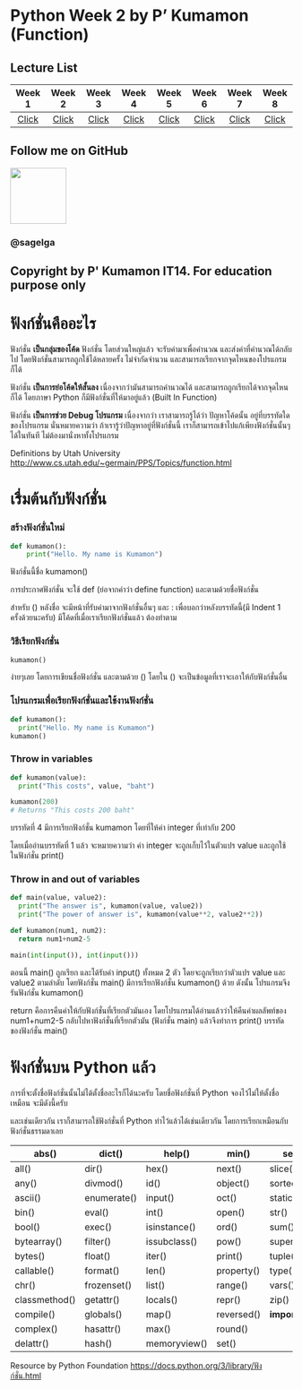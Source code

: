 # Python Week 2 by P’ Kumamon (Function)

## Lecture List

|Week 1|Week 2|Week 3|Week 4|Week 5|Week 6|Week 7|Week 8|
|:-:|:-:|:-:|:-:|:-:|:-:|:-:|:-:|
|[Click](https://github.com/sagelga/PreProgramming-60/blob/master/Lecture%20Cheat%20Sheet/Week%201%20-%20IO.md)|[Click](https://github.com/sagelga/PreProgramming-60/blob/master/Lecture%20Cheat%20Sheet/Week%202%20-%20Functions.md)|[Click](https://github.com/sagelga/PreProgramming-60/blob/master/Lecture%20Cheat%20Sheet/Week%203%20-%20Strings.md)|[Click](https://github.com/sagelga/PreProgramming-60/blob/master/Lecture%20Cheat%20Sheet/Week%204%20-%20Condition.md)|[Click](https://github.com/sagelga/PreProgramming-60/blob/master/Lecture%20Cheat%20Sheet/Week%205%20-%20Loops.md)|[Click](https://github.com/sagelga/PreProgramming-60/blob/master/Lecture%20Cheat%20Sheet/Week%206%20-%20Lists%20%2B%20Tuples.md)|[Click](https://github.com/sagelga/PreProgramming-60/blob/master/Lecture%20Cheat%20Sheet/Week%207%20-%20Dictionary.md)|[Click](https://github.com/sagelga/PreProgramming-60/blob/master/Lecture%20Cheat%20Sheet/Week%208%20-%20Recursion.md)|

## Follow me on GitHub
<a href="https://github.com/sagelga"><img src="https://avatars0.githubusercontent.com/u/13056824" width="100px"></a>    
### @sagelga

Copyright by P' Kumamon IT14.
For education purpose only
----------

# ฟังก์ชั่นคืออะไร

ฟังก์ชั่น **เป็นกลุ่มของโค้ด** ฟังก์ชั่น โดยส่วนใหญ่แล้ว จะรับค่ามาเพื่อคำนวณ และส่งค่าที่คำนวณได้กลับไป โดยฟังก์ชั่นสามารถถูกใช้ได้หลายครั้ง ไม่จำกัดจำนวน และสามารถเรียกจากจุดไหนของโปรแกรมก็ได้

ฟังก์ชั่น **เป็นการย่อโค้ดให้สั้นลง** เนื่องจากว่ามันสามารถคำนวณได้ และสามารถถูกเรียกได้จากจุดไหนก็ได้ โดยภาษา Python ก็มีฟังก์ชั่นที่ให้มาอยู่แล้ว (Built In Function)

ฟังก์ชั่น **เป็นการช่วย Debug โปรแกรม** เนื่องจากว่า เราสามารถรู้ได้ว่า ปัญหาโค้ดนั้น อยู่ที่บรรทัดใดของโปรแกรม นั่นหมายความว่า ถ้าเรารู้ว่าปัญหาอยู่ที่ฟังก์ชั่นนี้ เราก็สามารถเข้าไปแก้เพียงฟังก์ชั่นนั้นๆ ได้ในทันที ไม่ต้องมานั่งหาทั้งโปรแกรม

Definitions by Utah University http://www.cs.utah.edu/~germain/PPS/Topics/function.html


# เรื่มต้นกับฟังก์ชั่น

### สร้างฟังก์ชั่นใหม่
```python
def kumamon():
    print("Hello. My name is Kumamon")
```
ฟังก์ชั่นนี้ชื่อ kumamon()

การประกาศฟังก์ชั่น จะใช้ def (ย่อจากคำว่า define function) และตามด้วยชื่อฟังก์ชั่น

สำหรับ () หลังชื่อ จะมีหน้าที่รับค่ามาจากฟังก์ชั่นอื่นๆ และ : เพื่อบอกว่าหลังบรรทัดนี้(มี Indent 1 ครั้งด้วยนะครับ) มีโค้ดที่เมื่อเราเรียกฟังก์ชั่นแล้ว ต้องทำตาม

### วิธีเรียกฟังก์ชั่น
```python
kumamon()
```
ง่ายๆเลย โดยการเขียนชื่อฟังก์ชั่น และตามด้วย () โดยใน () จะเป็นข้อมูลที่เราจะเอาให้กับฟังก์ชั่นอื่น

### โปรแกรมเพื่อเรียกฟังก์ชั่นและใช้งานฟังก์ชั่น
```python
def kumamon():
  print("Hello. My name is Kumamon")
kumamon()
```

### Throw in variables
```python
def kumamon(value):
  print("This costs", value, "baht")

kumamon(200)
# Returns "This costs 200 baht"
```
บรรทัดที่ 4 มีการเรียกฟังก์ชั่น kumamon โดยที่ให้ค่า integer ที่เท่ากับ 200

โดยเมื่ออ่านบรรทัดที่ 1 แล้ว จะหมายความว่า ค่า integer จะถูกเก็บไว้ในตัวแปร value และถูกใช้ในฟังก์ชั่น print()

### Throw in and out of variables
```python
def main(value, value2):
  print("The answer is", kumamon(value, value2))
  print("The power of answer is", kumamon(value**2, value2**2))

def kumamon(num1, num2):
  return num1+num2-5

main(int(input()), int(input()))
```
ตอนนี้ main() ถูกเรียก และได้รับค่า input() ทั้งหมด 2 ตัว โดยจะถูกเรียกว่าตัวแปร value และ value2 ตามลำดับ โดยฟังก์ชั่น main() มีการเรียกฟังก์ชั่น kumamon() ด้วย ดังนั้น โปรแกรมจึงรันฟังก์ชั่น kumamon()

return คือการคืนค่าให้กับฟังก์ชั่นที่เรียกตัวมันเอง โดยโปรแกรมได้อ่านแล้วว่าให้คืนค่าผลลัพท์ของ num1+num2-5 กลับไปหาฟังก์ชั่นที่เรียกตัวมัน (ฟังก์ชั่น main) แล้วจึงทำการ print() บรรทัดของฟังก์ชั่น main()

# ฟังก์ชั่นบน Python แล้ว

การที่จะตั้งชื่อฟังก์ชั่นนั้นไม่ได้ตั้งชื่ออะไรก็ได้นะครับ โดยชื่อฟังก์ชั่นที่ Python จองไว้ไม่ให้ตั้งชื่อเหมือน จะมีดังนี้ครับ

และเช่นเดียวกัน เราก็สามารถใช้ฟังก์ชั่นที่ Python ทำไว้แล้วได้เช่นเดียวกัน โดยการเรียกเหมือนกับฟังก์ชั่นธรรมดาเลย

| abs()         | dict()      | help()       | min()      | setattr()      |
| ------------- | ----------- | ------------ | ---------- | -------------- |
| all()         | dir()       | hex()        | next()     | slice()        |
| any()         | divmod()    | id()         | object()   | sorted()       |
| ascii()       | enumerate() | input()      | oct()      | staticmethod() |
| bin()         | eval()      | int()        | open()     | str()          |
| bool()        | exec()      | isinstance() | ord()      | sum()          |
| bytearray()   | filter()    | issubclass() | pow()      | super()        |
| bytes()       | float()     | iter()       | print()    | tuple()        |
| callable()    | format()    | len()        | property() | type()         |
| chr()         | frozenset() | list()       | range()    | vars()         |
| classmethod() | getattr()   | locals()     | repr()     | zip()          |
| compile()     | globals()   | map()        | reversed() | __import__()   |
| complex()     | hasattr()   | max()        | round()    |                |
| delattr()     | hash()      | memoryview() | set()      |                |

Resource by Python Foundation https://docs.python.org/3/library/ฟังก์ชั่น.html
